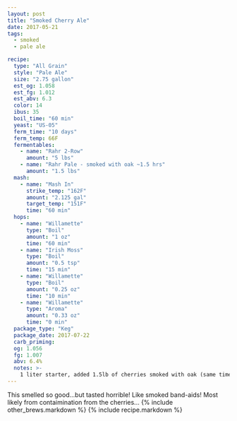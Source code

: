 ```yaml
---
layout: post
title: "Smoked Cherry Ale"
date: 2017-05-21
tags:
  - smoked
  - pale ale

recipe:
  type: "All Grain"
  style: "Pale Ale"
  size: "2.75 gallon"
  est_og: 1.058
  est_fg: 1.012
  est_abv: 6.3
  color: 14
  ibus: 35
  boil_time: "60 min"
  yeast: "US-05"
  ferm_time: "10 days"
  ferm_temp: 66F
  fermentables:
    - name: "Rahr 2-Row"
      amount: "5 lbs"
    - name: "Rahr Pale - smoked with oak ~1.5 hrs"
      amount: "1.5 lbs"
  mash:
    - name: "Mash In"
      strike_temp: "162F"
      amount: "2.125 gal"
      target_temp: "151F"
      time: "60 min"
  hops:
    - name: "Willamette"
      type: "Boil"
      amount: "1 oz"
      time: "60 min"
    - name: "Irish Moss"
      type: "Boil"
      amount: "0.5 tsp"
      time: "15 min"
    - name: "Willamette"
      type: "Boil"
      amount: "0.25 oz"
      time: "10 min"
    - name: "Willamette"
      type: "Aroma"
      amount: "0.33 oz"
      time: "0 min"
  package_type: "Keg"
  package_date: 2017-07-22
  carb_priming: 
  og: 1.056
  fg: 1.007
  abv: 6.4%
  notes: >-
    1 liter starter, added 1.5lb of cherries smoked with oak (same time as grain then frozen) to secondary
---
```

This smelled so good...but tasted horrible! Like smoked band-aids! Most likely from contaimination from the cherries...
{% include other_brews.markdown %}
{% include recipe.markdown %}
